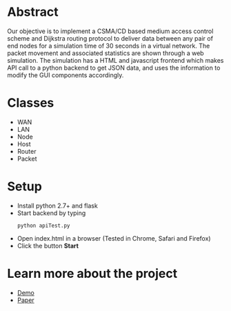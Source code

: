 # Abstract

Our objective is to implement a CSMA/CD based medium access control scheme and Dijkstra routing protocol to deliver data 
between any pair of end nodes for a simulation time of 30 seconds in a virtual network. The packet movement and associated 
statistics are shown through a web simulation. The simulation has a HTML and javascript frontend which makes API call to a 
python backend to get JSON data, and uses the information to modify the GUI components accordingly. 

# Classes
* WAN
* LAN
* Node
* Host
* Router
* Packet

# Setup
* Install python 2.7+ and flask
* Start backend by typing
  ```
  python apiTest.py
  ```
* Open index.html in a browser (Tested in Chrome, Safari and Firefox)
* Click the button **Start**

# Learn more about the project
* [Demo](https://www.youtube.com/watch?v=IqFsmCidaR0)
* [Paper](https://drive.google.com/file/d/1xWWqR9Db0cJUUY8AdDigeL3foah81vFM/view?usp=sharing)
